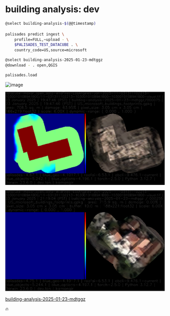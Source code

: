 # building analysis: dev

```bash
@select building-analysis-$(@@timestamp)

palisades predict ingest \
    profile=FULL,~upload - \
    $PALISADES_TEST_DATACUBE . \
    country_code=US,source=microsoft
```

```bash
@select building-analysis-2025-01-23-mdtggz
@download - . open,QGIS
```

```python
palisades.load
```

![image](https://github.com/kamangir/assets/blob/main/palisades/building-analysis-2.png?raw=true)

![image](https://github.com/kamangir/assets/blob/main/palisades/thumbnail-11-031311102213-103001010B9A1B00-103001010B9A1B00-visual-prediction000075.png?raw=true)

![image](https://github.com/kamangir/assets/blob/main/palisades/thumbnail-11-031311102213-103001010B9A1B00-103001010B9A1B00-visual-prediction000255.png?raw=true)


[building-analysis-2025-01-23-mdtggz](https://kamangir-public.s3.ca-central-1.amazonaws.com/building-analysis-2025-01-23-mdtggz.tar.gz)

🔥

